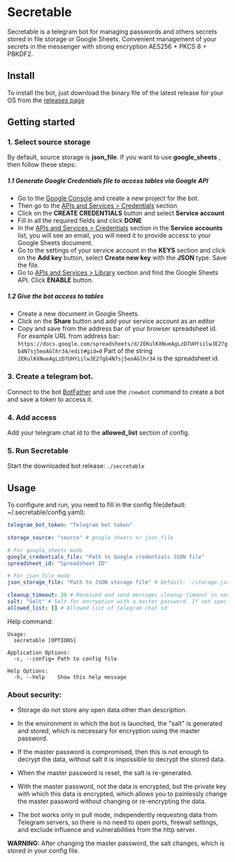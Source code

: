 # Secretable

Secretable is a telegram bot for managing passwords and others secrets stored in file storage or Google Sheets. Convenient management of your secrets in the messenger with strong encryption AES256 + PKCS 8 + PBKDF2. 

## Install
To install the bot, just download the binary file of the latest release for your OS from the [releases page](https://github.com/secretable/secretable/releases)

## Getting started
### 1. Select source storage
By default, source storage is **json_file**. If you want to use **google_sheets** , then follow these steps:

##### 1.1 Generate Google Credentials file to access tables via Google API
- Go to the  [Google Console](https://console.cloud.google.com/)  and create a new project for the bot.
- Then go to the [APIs and Services > Credentials](https://console.cloud.google.com/apis/credentials) section
- Сlick on the **CREATE CREDENTIALS** button and select **Service account**
- Fill in all the required fields and click **DONE**
- In the [APIs and Services > Credentials](https://console.cloud.google.com/apis/credentials)  section in the **Service accounts** list, you will see an email, you will need it to provide access to your  Google Sheets document.
- Go to the settings of your service account in the **KEYS** section and click on the **Add key** button, select **Create new key** with the **JSON** type. Save the file.
- Go to [APIs and Services > Library](https://console.cloud.google.com/apis/library) section and find the Google Sheets API. Click **ENABLE** button.

##### 1.2 Give the bot access to tables
- Create a new document in Google Sheets.
- Click on the **Share** button and add your service account as an editor
- Сopy and save from the address bar of your browser spreadsheet id.
For example URL from address bar: `https://docs.google.com/spreadsheets/d/2EKulKXNueAgLzD7UHYiilwJE27gb4N7sj5eoAGlhr34/edit#gid=0`
Part of the string `2EKulKXNueAgLzD7UHYiilwJE27gb4N7sj5eoAGlhr34` is the spreadsheet id.

### 3. Create a telegram bot.
Connect to the bot [BotFather](https://t.me/BotFather) and use the `/newbot` command to create a bot and save a token to access it.

### 4. Add access
Add your telegram chat id to the **allowed_list** section of config.

### 5. Run Secretable
Start the downloaded bot release: `./secretable`

## Usage
To configure and run, you need to fill in the config file(default: ~/.secretable/config.yaml): 
```yaml
telegram_bot_token: "Telegram bot token"

storage_source: "source" # google_sheets or json_file

# For google_sheets mode
google_credentials_file: "Path to Google credentials JSON file"
spreadsheet_id: "Spreadsheet ID"

# For json_file mode
json_storage_file: "Path to JSON storage file" # Default: ./storage.json

cleanup_timeout: 30 # Received and send messages cleanup timeout in seconds
salt: "Salt" # Salt for encryption with a master password. If not specified, a new one is generated and setted
allowed_list: [] # Allowed list of telegram chat id
```

Help command:
```
Usage:
  secretable [OPTIONS]

Application Options:
  -c, --config= Path to config file

Help Options:
  -h, --help    Show this help message
```
### About security:
- Storage do not store any open data other than description.

- In the environment in which the bot is launched, the "salt" is generated and stored, which is necessary for encryption using the master password.

- If the master password is compromised, then this is not enough to decrypt the data, without salt it is impossible to decrypt the stored data.

- When the master password is reset, the salt is re-generated.

- With the master password, not the data is encrypted, but the private key with which this data is encrypted, which allows you to painlessly change the master password without changing or re-encrypting the data.

- The bot works only in pull mode, independently requesting data from Telegram servers, so there is no need to open ports, firewall settings, and exclude influence and vulnerabilities from the http server.

**WARNING:** After changing the master password, the salt changes, which is stored in your config file.

